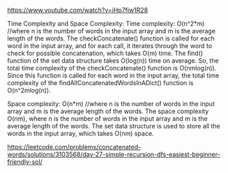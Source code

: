 https://www.youtube.com/watch?v=iHp7fjw1R28


Time Complexity and Space Complexity:
Time complexity: O(n^2*m) //where n is the number of words in the input array and m is the average length of the words.
The checkConcatenate() function is called for each word in the input array, and for each call, it iterates through the word to check for possible concatenation, which takes O(m) time. The find() function of the set data structure takes O(log(n)) time on average. So, the total time complexity of the checkConcatenate() function is O(nmlog(n)). Since this function is called for each word in the input array, the total time complexity of the findAllConcatenatedWordsInADict() function is O(n^2mlog(n)).

Space complexity: O(n*m) //where n is the number of words in the input array and m is the average length of the words.
The space complexity O(nm), where n is the number of words in the input array and m is the average length of the words. The set data structure is used to store all the words in the input array, which takes O(nm) space.

https://leetcode.com/problems/concatenated-words/solutions/3103568/day-27-simple-recursion-dfs-easiest-beginner-friendly-sol/
